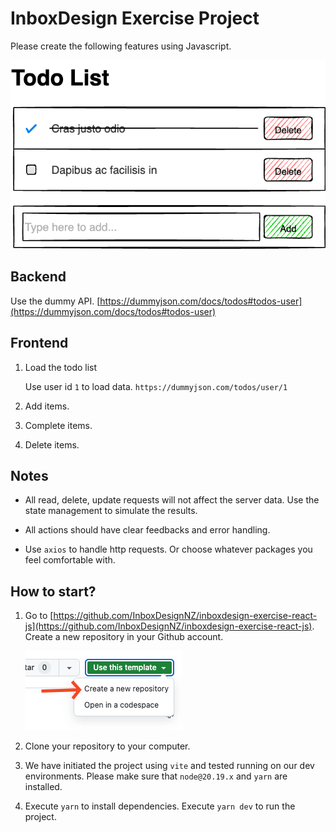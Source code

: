 # InboxDesign Exercise Project

Please create the following features using Javascript.

![Todo List Wireframe](./src/assets/wireframe.png)


## Backend

  Use the dummy API. [https://dummyjson.com/docs/todos#todos-user](https://dummyjson.com/docs/todos#todos-user)


## Frontend
1. Load the todo list 

   Use user id `1` to load data. `https://dummyjson.com/todos/user/1`

2. Add items.

3. Complete items.

4. Delete items.


## Notes

- All read, delete, update requests will not affect the server data. Use the state management to simulate the results.

- All actions should have clear feedbacks and error handling.

- Use `axios` to handle http requests. Or choose whatever packages you feel comfortable with.



## How to start? 

1. Go to [https://github.com/InboxDesignNZ/inboxdesign-exercise-react-js](https://github.com/InboxDesignNZ/inboxdesign-exercise-react-js). Create a new repository in your Github account.

    ![Github](./src/assets/github-guide.png)

1. Clone your repository to your computer.

2. We have initiated the project using `vite` and tested running on our dev environments. Please make sure that `node@20.19.x` and `yarn` are installed.

3. Execute `yarn` to install dependencies. Execute `yarn dev` to run the project.
